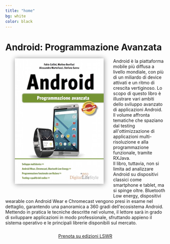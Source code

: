 ```yaml
---
title: "home"
bg: white
color: black
---
```


# Android: Programmazione Avanzata

<div style="margin: 0 auto;max-width: 710px;">
<img src="/img/Cover_Android_Avanzato.jpg" style="float: left;margin-right: 30px;margin-left: 30px;margin-bottom: 30px;width: 280px;box-shadow: 1px 1px 15px #888888;" />

<div>Android è la piattaforma mobile più diffusa a livello mondiale, con più di un miliardo di device attivati e un ritmo di crescita vertiginoso. Lo scopo di questo libro è illustrare vari ambiti dello sviluppo avanzato di applicazioni Android. Il volume affronta tematiche che spaziano dal testing all'ottimizzazione di applicazioni multi-risoluzione e alla programmazione funzionale, tramite RXJava.</div>
<div>Il libro, tuttavia, non si limita ad analizzare Android su dispositivi classici come smartphone e tablet, ma si spinge oltre. Bluetooth Low energy, dispositivi wearable con Android Wear e Chromecast vengono presi in esame nel dettaglio, garantendo una panoramica a 360 gradi dell'ecosistema Android. Mettendo in pratica le tecniche descritte nel volume, il lettore sarà in grado di sviluppare applicazioni in modo professionale, sfruttando appieno il sistema operativo e le principali librerie disponibili sul mercato.</div>
<div>
</div>

<div style="text-align: center;margin-top: 25px;">
<div id="button-wrap">
	<div id="button-wrap-inner">
		<a class="btn" target="_blank"
 href="http://www.edizionilswr.it/libri/android-2/">Prenota su edizioni LSWR</a>
	</div>
</div>
</div>
